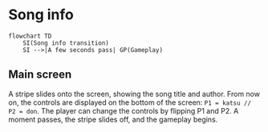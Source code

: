 # Song info

```mermaid
flowchart TD
    SI(Song info transition)
    SI -->|A few seconds pass| GP(Gameplay)
```

## Main screen
A stripe slides onto the screen, showing the song title and author.
From now on, the controls are displayed on the bottom of the screen:
    `P1 = katsu // P2 = don`.
The player can change the controls by flipping P1 and P2.
A moment passes, the stripe slides off, and the gameplay begins.
